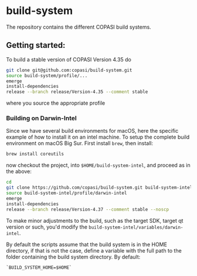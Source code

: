 # build-system
The repository contains the different COPASI build systems.

## Getting started:
To build a stable version of COPASI Version 4.35 do

```bash
git clone git@github.com:copasi/build-system.git
source build-system/profile/...
emerge
install-dependencies
release --branch release/Version-4.35 --comment stable
```
where you source the appropriate profile

### Building on Darwin-Intel
Since we have several build environments for macOS, here the specific example of how to install it on an intel machine. To setup the complete build environment on macOS Big Sur. First install `brew`, then install: 

```bash 
brew install coreutils
```

now checkout the project, into `$HOME/build-system-intel`, and proceed as in the above: 

```bash
cd
git clone https://github.com/copasi/build-system.git build-system-intel
source build-system-intel/profile/darwin-intel
emerge
install-dependencies
release --branch release/Version-4.37 --comment stable --noscp
```

To make minor adjustments to the build, such as the target SDK, target qt version or such, you'd modify the `build-system-intel/variables/darwin-intel`.

By default the scripts assume that the build system is in the HOME directory, if that is not the case, define a variable with the full path to the folder containing the build system directory. By default:

    `BUILD_SYSTEM_HOME=$HOME`

